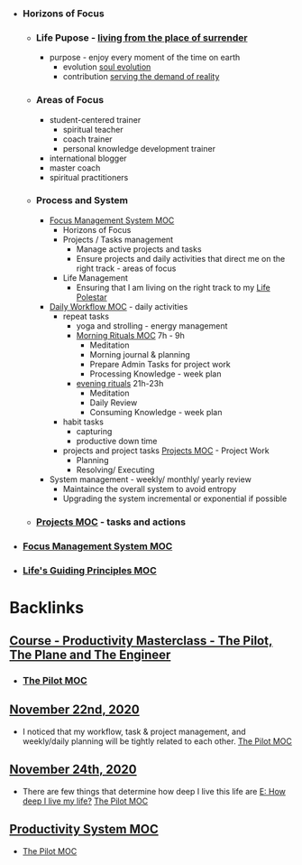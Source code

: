 - ### Horizons of Focus
    - ### Life Pupose - [living from the place of surrender](<living from the place of surrender.md>) 
        - purpose - enjoy every moment of the time on earth
            - evolution [soul evolution](<soul evolution.md>)
            - contribution [serving the demand of reality](<serving the demand of reality.md>)
    - ### Areas of Focus
        - student-centered trainer
            - spiritual teacher
            - coach trainer
            - personal knowledge development trainer
        - international blogger
        - master coach
        - spiritual practitioners
    - ### Process and System 
        - [Focus Management System MOC](<Focus Management System MOC.md>)
            - Horizons of Focus
            - Projects / Tasks management
                - Manage active projects and tasks
                - Ensure projects and daily activities that direct me on the right track - areas of focus
            - Life Management
                - Ensuring that I am living on the right track to my [Life Polestar](<Life Polestar.md>)
        - [Daily Workflow MOC](<Daily Workflow MOC.md>) - daily activities
            - repeat tasks
                - yoga and strolling - energy management
                - [Morning Rituals MOC](<Morning Rituals MOC.md>) 7h - 9h
                    - Meditation
                    - Morning journal & planning
                    - Prepare Admin Tasks for project work
                    - Processing Knowledge - week plan
                - [evening rituals](<evening rituals.md>) 21h-23h
                    - Meditation
                    - Daily Review
                    - Consuming Knowledge - week plan
            - habit tasks
                - capturing
                - productive down time
            - projects and project tasks [Projects MOC](<Projects MOC.md>) - Project Work
                - Planning
                - Resolving/ Executing
        - System management - weekly/ monthly/ yearly review
            - Maintaince the overall system to avoid entropy
            - Upgrading the system incremental or exponential if possible
    - ### [Projects MOC](<Projects MOC.md>) - tasks and actions
- ### [Focus Management System MOC](<Focus Management System MOC.md>)
- ### [Life's Guiding Principles MOC](<Life's Guiding Principles MOC.md>)

# Backlinks
## [Course - Productivity Masterclass - The Pilot, The Plane and The Engineer](<Course - Productivity Masterclass - The Pilot, The Plane and The Engineer.md>)
- ### [The Pilot MOC](<The Pilot MOC.md>)

## [November 22nd, 2020](<November 22nd, 2020.md>)
- I noticed that my workflow, task & project management, and weekly/daily planning will be tightly related to each other. [The Pilot MOC](<The Pilot MOC.md>)

## [November 24th, 2020](<November 24th, 2020.md>)
- There are few things that determine how deep I live this life are [E: How deep I live my life?](<E: How deep I live my life?.md>) [The Pilot MOC](<The Pilot MOC.md>)

## [Productivity System MOC](<Productivity System MOC.md>)
- [The Pilot MOC](<The Pilot MOC.md>)

